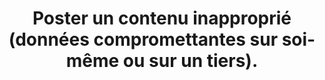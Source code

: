 ---
category: category-F3gC3Ox-MJpGbDCgSltLP
goodPractices:
- good-practice-DsWtvXz16CpwAUT6cXRQe
risks:
- Être victime de diffamation ou complice de diffamation et voir la dégradation de
  sa e-réputation.
title: Poster un contenu inapproprié (données compromettantes sur soi-même ou sur
  un tiers).
uuid: vulnerability-OLYknfitvLfzp0RZdByOj
visibleInCms: true
---